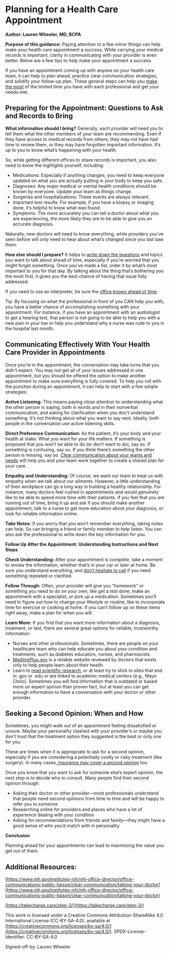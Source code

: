 # Planning for a Health Care Appointment

**Author: Lauren Wheeler, MD, BCPA** 

**Purpose of this guidance:** Paying attention to a few minor things can help make your health care appointment a success. While carrying your medical records is important, clarity in communicating with your provider is even better. Below are a few tips to help make your appointment a success.

If you have an appointment coming up with anyone on your health care team, it can help to plan ahead, practice clear communication strategies, and solidify your follow-up plan. These general steps can help you [make the most](https://www.nytimes.com/guides/well/make-the-most-of-your-doctor-appointment) of the limited time you have with each professional and get your needs met.

## Preparing for the Appointment: Questions to Ask and Records to Bring

**What information should I bring?** Generally, each provider will need you to tell them what the other members of your team are recommending. Even if they have access to medical records from others, they may not have had time to review them, or they may have forgotten important information. It’s up to you to know what’s happening with your health. 

So, while getting different offices to share records is important, you also need to know the highlights yourself, including:

* Medications: Especially if anything changes, you need to keep everyone updated on what you are actually putting in your body to keep you safe. 
* Diagnoses: Any major medical or mental health conditions should be known by everyone. Update your team as things change.
* Surgeries and hospitalizations: These events are always relevant.
* Important test results: For example, if you have a biopsy or imaging done, it’s helpful to know what was found. 
* Symptoms: The more accurately you can tell a doctor about what you are experiencing, the more likely they are to be able to give you an accurate diagnosis.

Naturally, new doctors will need to know everything, while providers you’ve seen before will only need to hear about what’s changed since you last saw them. 

**How else should I prepare?** It helps to [write down the questions](https://www.ahrq.gov/questions/be-engaged/index.html) and topics you want to talk about ahead of time, especially if you’re worried that you might forget something. Once you’ve made a list, order it by what’s most important to you for that day. By talking about the thing that’s bothering you the most first, it gives you the best chance of having that issue fully addressed. 

If you need to use an interpreter, be sure the [office knows ahead of time](https://www.nia.nih.gov/health/how-prepare-doctors-appointment).

Tip: By focusing on what the professional in front of you CAN help you with, you have a better chance of accomplishing something with your appointment. For instance, if you have an appointment with an audiologist to get a hearing test, that person is not going to be able to help you with a new pain in your toe or help you understand why a nurse was rude to you in the hospital last month.

## Communicating Effectively With Your Health Care Provider in Appointments

Once you’re in the appointment, the conversation may take turns that you didn’t expect. You may not get all of your issues addressed in one appointment, but you should be offered the option to make another appointment to make sure everything is fully covered. To help you roll with the punches during an appointment, it can help to start with a few simple strategies:

**Active Listening:** This means paying close attention to understanding what the other person is saying, both in words and in their nonverbal communication, and asking for clarification when you don’t understand something. It’s not thinking about what you want to say next. Ideally, both people in the conversation use active listening skills.

**Direct Preference Communication:** As the patient, it’s your body and your health at stake. What you want for your life matters. If something is proposed that you won’t be able to do (or don’t want to do), say so. If something is confusing, say so. If you think there’s something the other person is missing, say so. [Clear communication about your wants and needs](https://www.npr.org/2023/04/28/1172843588/doctor-appointment-preparation-questions-symptoms-diagnosis) will help you and your team work together to create a shared plan for your care. 

**Empathy and Understanding:** Of course, we want our team to treat us with empathy when we talk about our ailments. However, a little understanding of their workplace can go a long way in building a healthy relationship. For instance, many doctors feel rushed in appointments and would genuinely like to be able to spend more time with their patients. If you feel that you are running out of time, bring it up and ask if you should make another appointment, talk to a nurse to get more education about your diagnosis, or look for reliable information online.

**Take Notes:** If you worry that you won’t remember everything, taking notes can help. So can bringing a friend or family member to help listen. You can also ask the professional to write down the key information for you.

**Follow Up After the Appointment: Understanding Instructions and Next Steps**

**Check Understanding:** After your appointment is complete, take a moment to review the information, whether that’s in your car or later at home. Be sure you understand everything, and [don’t hesitate to call](https://familydoctor.org/tips-for-talking-to-your-doctor/) if you need something repeated or clarified.

**Follow Through:** Often, your provider will give you “homework” or something you need to do on your own, like get a test done, make an appointment with a specialist, or pick up a medication. Sometimes you’ll need to figure out how to change your lifestyle or routine, like to incorporate time for exercise or cooking at home. If you can’t follow up on these items right away, make a plan for when you will.

**Learn More:** If you find that you want more information about a diagnosis, treatment, or test, there are several great options for reliable, trustworthy information:

* Nurses and other professionals: Sometimes, there are people on your healthcare team who can help educate you about your condition and treatments, such as diabetes educators, nurses, and pharmacists.  
* [MedlinePlus.gov](https://medlineplus.gov/ency/patientinstructions/000860.htm) is a reliable website reviewed by doctors that exists only to help people learn about their health.
* Learn to [read scientific research](https://arc.duke.edu/how-read-and-understand-scientific-paper-guide-non-scientists), or at least try to stick to sites that end in .gov or .edu or are linked to academic medical centers (e.g., Mayo Clinic). Sometimes you will find information that is outdated or based more on expert opinion than proven fact, but at least you can get enough information to have a conversation with your doctor or other provider.

## Seeking a Second Opinion: When and How 

Sometimes, you might walk out of an appointment feeling dissatisfied or unsure. Maybe your personality clashed with your provider’s or maybe you don’t trust that the treatment option they suggested is the best or only one for you.

These are times when it is appropriate to ask for a second opinion, especially if you are considering a potentially costly or risky treatment (like surgery). In many cases[, insurance may cover a second opinion](https://www.medicare.gov/Pubs/pdf/02173-Getting-a-Second-Opinion-Before-Surgery.pdf) too.

Once you know that you want to ask for someone else’s expert opinion, the next step is to decide who to consult. Many people find their second opinion through:

* Asking their doctor or other provider—most professionals understand that people need second opinions from time to time and will be happy to refer you to someone
* Researching online for providers and places who have a lot of experience dealing with your condition 
* Asking for recommendations from friends and family—they might have a good sense of who you’d match with in personality

**Conclusion**

Planning ahead for your appointments can lead to maximizing the value you get out of them.

## Additional Resources:

[https://www.nih.gov/institutes-nih/nih-office-director/office-communications-public-liaison/clear-communication/talking-your-doctor](https://www.nih.gov/institutes-nih/nih-office-director/office-communications-public-liaison/clear-communication/talking-your-doctor)

[https://takecharge.care/step-3/](https://takecharge.care/step-3/)


This work is licensed under a Creative Commons Attribution-ShareAlike 4.0 International License (CC-BY-SA-4.0), available at [https://creativecommons.org/licenses/by-sa/4.0/](https://creativecommons.org/licenses/by-sa/4.0/). SPDX-License-Identifier: CC-BY-SA-4.0

Signed-off-by: Lauren Wheeler